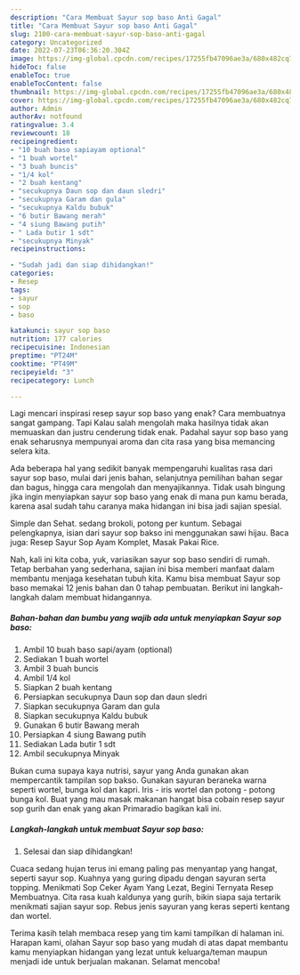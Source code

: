 ```yaml
---
description: "Cara Membuat Sayur sop baso Anti Gagal"
title: "Cara Membuat Sayur sop baso Anti Gagal"
slug: 2100-cara-membuat-sayur-sop-baso-anti-gagal
category: Uncategorized
date: 2022-07-23T06:36:20.304Z
image: https://img-global.cpcdn.com/recipes/17255fb47096ae3a/680x482cq70/sayur-sop-baso-foto-resep-utama.jpg
hideToc: false
enableToc: true
enableTocContent: false
thumbnail: https://img-global.cpcdn.com/recipes/17255fb47096ae3a/680x482cq70/sayur-sop-baso-foto-resep-utama.jpg
cover: https://img-global.cpcdn.com/recipes/17255fb47096ae3a/680x482cq70/sayur-sop-baso-foto-resep-utama.jpg
author: Admin
authorAv: notfound
ratingvalue: 3.4
reviewcount: 18
recipeingredient:
- "10 buah baso sapiayam optional"
- "1 buah wortel"
- "3 buah buncis"
- "1/4 kol"
- "2 buah kentang"
- "secukupnya Daun sop dan daun sledri"
- "secukupnya Garam dan gula"
- "secukupnya Kaldu bubuk"
- "6 butir Bawang merah"
- "4 siung Bawang putih"
- " Lada butir 1 sdt"
- "secukupnya Minyak"
recipeinstructions:

- "Sudah jadi dan siap dihidangkan!"
categories:
- Resep
tags:
- sayur
- sop
- baso

katakunci: sayur sop baso 
nutrition: 177 calories
recipecuisine: Indonesian
preptime: "PT24M"
cooktime: "PT49M"
recipeyield: "3"
recipecategory: Lunch

---
```



Lagi mencari inspirasi resep sayur sop baso yang enak? Cara membuatnya sangat gampang. Tapi Kalau salah mengolah maka hasilnya tidak akan memuaskan dan justru cenderung tidak enak. Padahal sayur sop baso yang enak seharusnya mempunyai aroma dan cita rasa yang bisa memancing selera kita.


Ada beberapa hal yang sedikit banyak mempengaruhi kualitas rasa dari sayur sop baso, mulai dari jenis bahan, selanjutnya pemilihan bahan segar dan bagus, hingga cara mengolah dan menyajikannya. Tidak usah bingung jika ingin menyiapkan sayur sop baso yang enak di mana pun kamu berada, karena asal sudah tahu caranya maka hidangan ini bisa jadi sajian spesial.

Simple dan Sehat. sedang brokoli, potong per kuntum. Sebagai pelengkapnya, isian dari sayur sop bakso ini menggunakan sawi hijau. Baca juga: Resep Sayur Sop Ayam Komplet, Masak Pakai Rice.


Nah, kali ini kita coba, yuk, variasikan sayur sop baso sendiri di rumah. Tetap berbahan yang sederhana, sajian ini bisa memberi manfaat dalam membantu menjaga kesehatan tubuh kita. Kamu bisa membuat Sayur sop baso memakai 12 jenis bahan dan 0 tahap pembuatan. Berikut ini langkah-langkah dalam membuat hidangannya.

<!--inarticleads1-->

##### Bahan-bahan dan bumbu yang wajib ada untuk menyiapkan Sayur sop baso:

1. Ambil 10 buah baso sapi/ayam (optional)
1. Sediakan 1 buah wortel
1. Ambil 3 buah buncis
1. Ambil 1/4 kol
1. Siapkan 2 buah kentang
1. Persiapkan secukupnya Daun sop dan daun sledri
1. Siapkan secukupnya Garam dan gula
1. Siapkan secukupnya Kaldu bubuk
1. Gunakan 6 butir Bawang merah
1. Persiapkan 4 siung Bawang putih
1. Sediakan  Lada butir 1 sdt
1. Ambil secukupnya Minyak


Bukan cuma supaya kaya nutrisi, sayur yang Anda gunakan akan mempercantik tampilan sop bakso. Gunakan sayuran beraneka warna seperti wortel, bunga kol dan kapri. Iris - iris wortel dan potong - potong bunga kol. Buat yang mau masak makanan hangat bisa cobain resep sayur sop gurih dan enak yang akan Primaradio bagikan kali ini. 

<!--inarticleads2-->

##### Langkah-langkah untuk membuat Sayur sop baso:


1. Selesai dan siap dihidangkan!

Cuaca sedang hujan terus ini emang paling pas menyantap yang hangat, seperti sayur sop. Kuahnya yang guring dipadu dengan sayuran serta topping. Menikmati Sop Ceker Ayam Yang Lezat, Begini Ternyata Resep Membuatnya. Cita rasa kuah kaldunya yang gurih, bikin siapa saja tertarik menikmati sajian sayur sop. Rebus jenis sayuran yang keras seperti kentang dan wortel. 

Terima kasih telah membaca resep yang tim kami tampilkan di halaman ini. Harapan kami, olahan Sayur sop baso yang mudah di atas dapat membantu kamu menyiapkan hidangan yang lezat untuk keluarga/teman maupun menjadi ide untuk berjualan makanan. Selamat mencoba!
